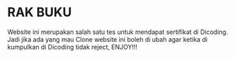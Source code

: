 # RAK BUKU
Website ini merupakan salah satu tes untuk mendapat sertifikat di Dicoding. Jadi jika ada yang mau Clone website ini boleh di ubah agar ketika di kumpulkan di Dicoding tidak reject, ENJOY!!!